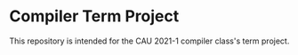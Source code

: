 # Compiler Term Project


This repository is intended for the CAU 2021-1 compiler class's term project.
